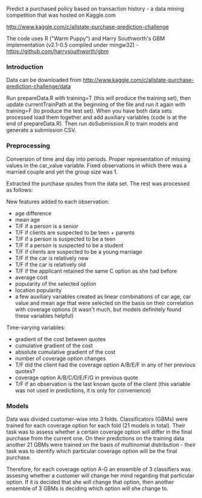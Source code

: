 Predict a purchased policy based on transaction history - a data mining competition that was hosted on Kaggle.com

http://www.kaggle.com/c/allstate-purchase-prediction-challenge

The code uses R ("Warm Puppy") and Harry Southworth's GBM implementation (v2.1-0.5 compiled under mingw32) - https://github.com/harrysouthworth/gbm

### Introduction
Data can be downloaded from http://www.kaggle.com/c/allstate-purchase-prediction-challenge/data

Run prepareData.R with training=T (this will produce the training set), then update currentTrainPath at the beginning of the file and run it again with training=F (to produce the test set). When you have both data sets processed load them together and add auxiliary variables (code is at the end of prepareData.R). Then run doSubmission.R to train models and generate a submission CSV.

### Preprocessing
Conversion of time and day into periods. Proper representation of missing values in the car_value variable. Fixed observations in which there was a married couple and yet the group size was 1.

Extracted the purchase qoutes from the data set. The rest was processed as follows:

New features added to each observation:
- age difference
- mean age
- T/F if a person is a senior
- T/F if clients are suspected to be teen + parents
- T/F if a person is suspected to be a teen
- T/F if a person is suspected to be a student
- T/F if clients are suspected to be a young marriage
- T/F if the car is relatively new
- T/F if the car is relatively old
- T/F if the applicant retained the same C option as she had before
- average cost
- popularity of the selected option
- location popularity
- a few auxiliary variables created as linear combinations of car age, car value and mean age that were selected on the basis on their correlation with coverage options (it wasn't much, but models definitely found these variables helpful)

Time-varying variables:
- gradient of the cost between quotes
- cumulative gradient of the cost
- absolute cumulative gradient of the cost
- number of coverage option changes
- T/F did the client had the coverage option A/B/E/F in any of her previous quotes?
- coverage option A/B/C/D/E/F/G in previous quote
- T/F if an observation is the last known quote of the client (this variable was not used in predictions, it is only for convenience)

### Models
Data was divided customer-wise into 3 folds. Classificators (GBMs) were trained for each coverage option for each fold (21 models in total). Their task was to assess whether a certain coverage option will differ in the final purchase from the current one. On their predictions on the training data another 21 GBMs were trained on the basis of multinomial distribution - their task was to identify which particular coverage option will be the final purchase.

Therefore, for each coverage option A-G an ensemble of 3 classifiers was assesing whether a customer will change her mind regarding that particular option. If it is decided that she will change that option, then another ensemble of 3 GBMs is deciding which option will she change to.

